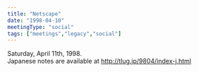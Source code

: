 ```yaml
---
title: "Netscape"
date: "1998-04-10"
meetingType: "social"
tags: ["meetings","legacy","social"]
---
```



<P>

Saturday, April 11th, 1998.<BR>
Japanese notes are available at 
<A HREF="http://tlug.jp/meetings/9804/index-j.html">
http://tlug.jp/9804/index-j.html</A>
<BLOCKQUOTE>
<P>

</BLOCKQUOTE>